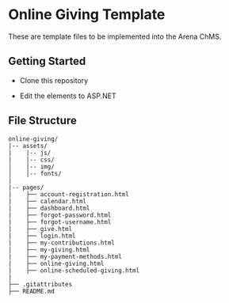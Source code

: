 Online Giving Template
=================

These are template files to be implemented into the Arena ChMS.


## Getting Started

* Clone this repository

* Edit the elements to ASP.NET

## File Structure

```
online-giving/
|-- assets/
|    |-- js/
|    |-- css/                         
│    │-- img/
│    │-- fonts/
|
|-- pages/
|    ├── account-registration.html                  
|    ├── calendar.html
|    ├── dashboard.html
|    ├── forgot-password.html
|    ├── forgot-username.html
|    ├── give.html
|    ├── login.html
|    ├── my-contributions.html
|    ├── my-giving.html
|    ├── my-payment-methods.html
|    ├── online-giving.html
|    ├── online-scheduled-giving.html
|
├── .gitattributes
├── README.md                          
```
